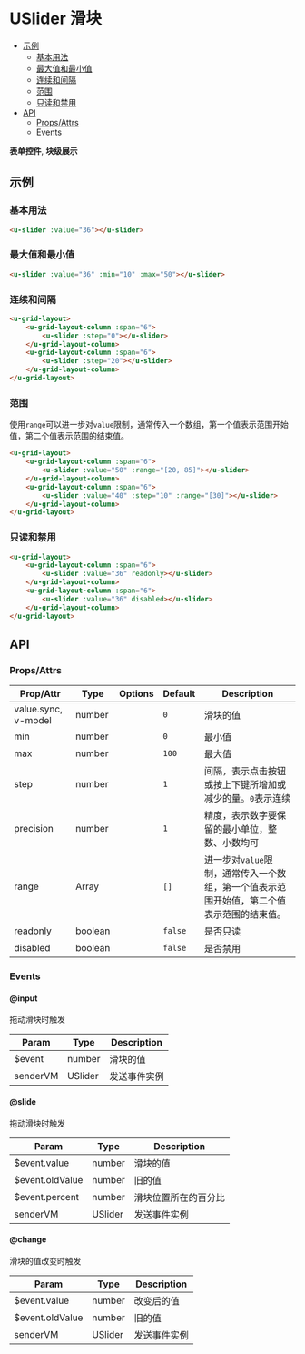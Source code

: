 <!-- 该 README.md 根据 api.yaml 和 docs/*.md 自动生成，为了方便在 GitHub 和 NPM 上查阅。如需修改，请查看源文件 -->

# USlider 滑块

- [示例](#示例)
    - [基本用法](#基本用法)
    - [最大值和最小值](#最大值和最小值)
    - [连续和间隔](#连续和间隔)
    - [范围](#范围)
    - [只读和禁用](#只读和禁用)
- [API]()
    - [Props/Attrs](#propsattrs)
    - [Events](#events)

**表单控件**, **块级展示**

## 示例
### 基本用法

``` html
<u-slider :value="36"></u-slider>
```

### 最大值和最小值

``` html
<u-slider :value="36" :min="10" :max="50"></u-slider>
```

### 连续和间隔

``` html
<u-grid-layout>
    <u-grid-layout-column :span="6">
        <u-slider :step="0"></u-slider>
    </u-grid-layout-column>
    <u-grid-layout-column :span="6">
        <u-slider :step="20"></u-slider>
    </u-grid-layout-column>
</u-grid-layout>
```

### 范围

使用`range`可以进一步对`value`限制，通常传入一个数组，第一个值表示范围开始值，第二个值表示范围的结束值。

``` html
<u-grid-layout>
    <u-grid-layout-column :span="6">
        <u-slider :value="50" :range="[20, 85]"></u-slider>
    </u-grid-layout-column>
    <u-grid-layout-column :span="6">
        <u-slider :value="40" :step="10" :range="[30]"></u-slider>
    </u-grid-layout-column>
</u-grid-layout>
```

### 只读和禁用
``` html
<u-grid-layout>
    <u-grid-layout-column :span="6">
        <u-slider :value="36" readonly></u-slider>
    </u-grid-layout-column>
    <u-grid-layout-column :span="6">
        <u-slider :value="36" disabled></u-slider>
    </u-grid-layout-column>
</u-grid-layout>
```

## API
### Props/Attrs

| Prop/Attr | Type | Options | Default | Description |
| --------- | ---- | ------- | ------- | ----------- |
| value.sync, v-model | number |  | `0` | 滑块的值 |
| min | number |  | `0` | 最小值 |
| max | number |  | `100` | 最大值 |
| step | number |  | `1` | 间隔，表示点击按钮或按上下键所增加或减少的量。`0`表示连续 |
| precision | number |  | `1` | 精度，表示数字要保留的最小单位，整数、小数均可 |
| range | Array |  | `[]` | 进一步对`value`限制，通常传入一个数组，第一个值表示范围开始值，第二个值表示范围的结束值。 |
| readonly | boolean |  | `false` | 是否只读 |
| disabled | boolean |  | `false` | 是否禁用 |

### Events

#### @input

拖动滑块时触发

| Param | Type | Description |
| ----- | ---- | ----------- |
| $event | number | 滑块的值 |
| senderVM | USlider | 发送事件实例 |

#### @slide

拖动滑块时触发

| Param | Type | Description |
| ----- | ---- | ----------- |
| $event.value | number | 滑块的值 |
| $event.oldValue | number | 旧的值 |
| $event.percent | number | 滑块位置所在的百分比 |
| senderVM | USlider | 发送事件实例 |

#### @change

滑块的值改变时触发

| Param | Type | Description |
| ----- | ---- | ----------- |
| $event.value | number | 改变后的值 |
| $event.oldValue | number | 旧的值 |
| senderVM | USlider | 发送事件实例 |

